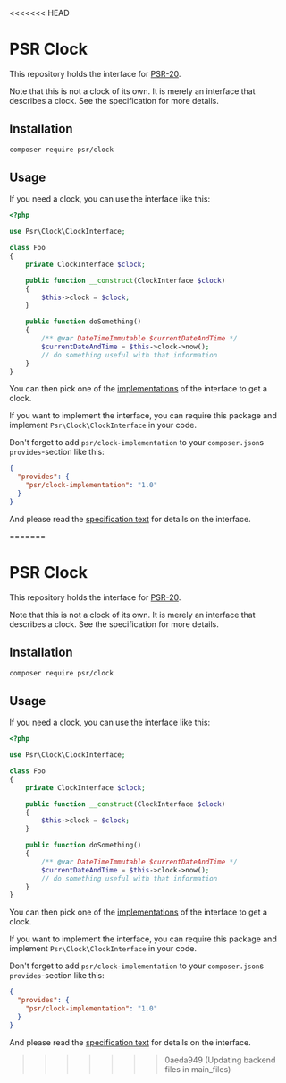 <<<<<<< HEAD
# PSR Clock

This repository holds the interface for [PSR-20][psr-url].

Note that this is not a clock of its own. It is merely an interface that
describes a clock. See the specification for more details.

## Installation

```bash
composer require psr/clock
```

## Usage

If you need a clock, you can use the interface like this:

```php
<?php

use Psr\Clock\ClockInterface;

class Foo
{
    private ClockInterface $clock;

    public function __construct(ClockInterface $clock)
    {
        $this->clock = $clock;
    }

    public function doSomething()
    {
        /** @var DateTimeImmutable $currentDateAndTime */
        $currentDateAndTime = $this->clock->now();
        // do something useful with that information
    }
}
```

You can then pick one of the [implementations][implementation-url] of the interface to get a clock.

If you want to implement the interface, you can require this package and
implement `Psr\Clock\ClockInterface` in your code. 

Don't forget to add `psr/clock-implementation` to your `composer.json`s `provides`-section like this:

```json
{
  "provides": {
    "psr/clock-implementation": "1.0"
  }
}
```

And please read the [specification text][specification-url] for details on the interface.

[psr-url]: https://www.php-fig.org/psr/psr-20
[package-url]: https://packagist.org/packages/psr/clock
[implementation-url]: https://packagist.org/providers/psr/clock-implementation
[specification-url]: https://github.com/php-fig/fig-standards/blob/master/proposed/clock.md
=======
# PSR Clock

This repository holds the interface for [PSR-20][psr-url].

Note that this is not a clock of its own. It is merely an interface that
describes a clock. See the specification for more details.

## Installation

```bash
composer require psr/clock
```

## Usage

If you need a clock, you can use the interface like this:

```php
<?php

use Psr\Clock\ClockInterface;

class Foo
{
    private ClockInterface $clock;

    public function __construct(ClockInterface $clock)
    {
        $this->clock = $clock;
    }

    public function doSomething()
    {
        /** @var DateTimeImmutable $currentDateAndTime */
        $currentDateAndTime = $this->clock->now();
        // do something useful with that information
    }
}
```

You can then pick one of the [implementations][implementation-url] of the interface to get a clock.

If you want to implement the interface, you can require this package and
implement `Psr\Clock\ClockInterface` in your code. 

Don't forget to add `psr/clock-implementation` to your `composer.json`s `provides`-section like this:

```json
{
  "provides": {
    "psr/clock-implementation": "1.0"
  }
}
```

And please read the [specification text][specification-url] for details on the interface.

[psr-url]: https://www.php-fig.org/psr/psr-20
[package-url]: https://packagist.org/packages/psr/clock
[implementation-url]: https://packagist.org/providers/psr/clock-implementation
[specification-url]: https://github.com/php-fig/fig-standards/blob/master/proposed/clock.md
>>>>>>> 0aeda949 (Updating backend files in main_files)
